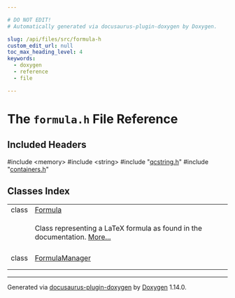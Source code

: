 ```yaml
---

# DO NOT EDIT!
# Automatically generated via docusaurus-plugin-doxygen by Doxygen.

slug: /api/files/src/formula-h
custom_edit_url: null
toc_max_heading_level: 4
keywords:
  - doxygen
  - reference
  - file

---
```


<div class="doxyPage">

# The `formula.h` File Reference



## Included Headers

<div class="doxyIncludesList">#include &lt;memory&gt;
#include &lt;string&gt;
#include "<a href="/web-doxygen/docs/api/files/src/qcstring-h">qcstring.h</a>"
#include "<a href="/web-doxygen/docs/api/files/src/containers-h">containers.h</a>"
</div>

## Classes Index

<table class="doxyMembersIndex">

<tr class="doxyMemberIndexItem">
<td class="doxyMemberIndexItemType" align="left" valign="top">class</td>
<td class="doxyMemberIndexItemName" align="left" valign="top"><a href="/web-doxygen/docs/api/classes/formula">Formula</a></td>
</tr>
<tr class="doxyMemberIndexDescription">
<td class="doxyMemberIndexDescriptionLeft"></td>
<td class="doxyMemberIndexDescriptionRight">
<p>Class representing a LaTeX formula as found in the documentation. <a href="/web-doxygen/docs/api/classes/formula/#details">More...</a></p>
</td>
</tr>
<tr class="doxyMemberIndexSeparator">
<td class="doxyMemberIndexSeparator" colspan="2"></td>
</tr>

<tr class="doxyMemberIndexItem">
<td class="doxyMemberIndexItemType" align="left" valign="top">class</td>
<td class="doxyMemberIndexItemName" align="left" valign="top"><a href="/web-doxygen/docs/api/classes/formulamanager">FormulaManager</a></td>
</tr>
<tr class="doxyMemberIndexDescription">
<td class="doxyMemberIndexDescriptionLeft"></td>
<td class="doxyMemberIndexDescriptionRight">
</td>
</tr>
<tr class="doxyMemberIndexSeparator">
<td class="doxyMemberIndexSeparator" colspan="2"></td>
</tr>

</table>


<hr/>

<p class="doxyGeneratedBy">Generated via <a href="https://github.com/xpack/docusaurus-plugin-doxygen">docusaurus-plugin-doxygen</a> by <a href="https://www.doxygen.nl">Doxygen</a> 1.14.0.</p>

</div>
